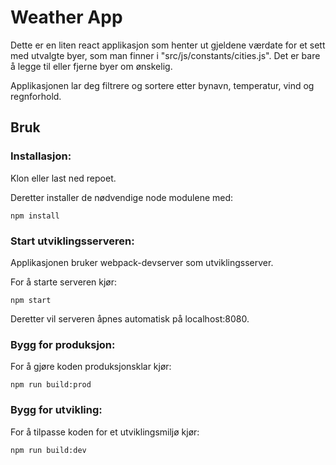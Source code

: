 # Weather App

Dette er en liten react applikasjon som henter ut gjeldene værdate for et sett med utvalgte byer,
som man finner i "src/js/constants/cities.js". Det er bare å legge til eller fjerne byer om ønskelig.

Applikasjonen lar deg filtrere og sortere etter bynavn, temperatur, vind og regnforhold.


## Bruk

### Installasjon:

Klon eller last ned repoet.

Deretter installer de nødvendige node modulene med:

```
npm install
```


### Start utviklingsserveren:

Applikasjonen bruker webpack-devserver som utviklingsserver.

For å starte serveren kjør:

```
npm start
```

Deretter vil serveren åpnes automatisk på localhost:8080.


### Bygg for produksjon:

For å gjøre koden produksjonsklar kjør:

```
npm run build:prod
```


### Bygg for utvikling:

For å tilpasse koden for et utviklingsmiljø kjør:

```
npm run build:dev
```
